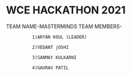 # WCE HACKATHON 2021
TEAM NAME-MASTERMINDS
TEAM MEMBERS- 
              
              1)ARYAN KOUL (LEADER)
              
              2)VEDANT jOSHI
              
              3)SANMAY KULKARNI
              
              4)GAURAV PATIL
